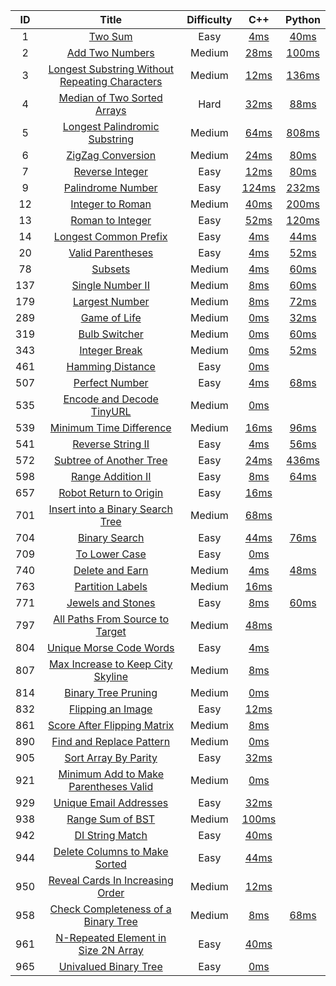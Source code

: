 |  ID  |                            Title                             | Difficulty |                             C++                              |                            Python                            |
| :--: | :----------------------------------------------------------: | :--------: | :----------------------------------------------------------: | :----------------------------------------------------------: |
|  1   |      [Two Sum](https://leetcode.com/problems/two-sum/)       |    Easy    | [4ms](https://github.com/Tencen-hong/LeetCode/blob/master/C%2B%2B/1.%20Two%20Sum.cpp) | [40ms](https://github.com/Tencen-hong/LeetCode/blob/master/Python/1.%20Two%20Sum.py) |
|  2   | [Add Two Numbers](https://leetcode.com/problems/add-two-numbers/) |   Medium   | [28ms](https://github.com/Tencen-hong/LeetCode/blob/master/C%2B%2B/2.%20Add%20Two%20Numbers.cpp) | [100ms](https://github.com/Tencen-hong/LeetCode/blob/master/Python/2.%20Add%20Two%20Numbers.py) |
|  3   | [Longest Substring Without Repeating Characters](https://leetcode.com/problems/longest-substring-without-repeating-characters/) |   Medium   | [12ms](https://github.com/Tencen-hong/LeetCode/blob/master/C%2B%2B/3.%20Longest%20Substring%20Without%20Repeating%20Characters.cpp) | [136ms](https://github.com/Tencen-hong/LeetCode/blob/master/Python/3.%20Longest%20Substring%20Without%20Repeating%20Characters.py) |
|  4   | [Median of Two Sorted Arrays](https://leetcode.com/problems/median-of-two-sorted-arrays/) |    Hard    | [32ms](https://github.com/Tencen-hong/LeetCode/blob/master/C%2B%2B/4.%20Median%20of%20Two%20Sorted%20Arrays.cpp) | [88ms](https://github.com/Tencen-hong/LeetCode/blob/master/Python/4.%20Median%20of%20Two%20Sorted%20Arrays.py) |
|  5   | [Longest Palindromic Substring](https://leetcode.com/problems/longest-palindromic-substring/) |   Medium   | [64ms](https://github.com/Tencen-hong/LeetCode/blob/master/C%2B%2B/5.%20Longest%20Palindromic%20Substring.cpp) | [808ms](https://github.com/Tencen-hong/LeetCode/blob/master/Python/5.%20Longest%20Palindromic%20Substring.py) |
|  6   | [ZigZag Conversion](https://leetcode.com/problems/zigzag-conversion/) |   Medium   | [24ms](https://github.com/Tencen-hong/LeetCode/blob/master/C%2B%2B/6.%20ZigZag%20Conversion.cpp) | [80ms](https://github.com/Tencen-hong/LeetCode/blob/master/Python/6.%20ZigZag%20Conversion.py) |
|  7   | [Reverse Integer](https://leetcode.com/problems/reverse-integer/) |    Easy    | [12ms](https://github.com/Tencen-hong/LeetCode/blob/master/C%2B%2B/7.%20Reverse%20Integer.cpp) | [80ms](https://github.com/Tencen-hong/LeetCode/blob/master/Python/7.%20Reverse%20Integer.py) |
|  9   | [Palindrome Number](https://leetcode.com/problems/palindrome-number/) |    Easy    | [124ms](https://github.com/Tencen-hong/LeetCode/blob/master/C%2B%2B/9.%20Palindrome%20Number.cpp) | [232ms](https://github.com/Tencen-hong/LeetCode/blob/master/Python/9.%20Palindrome%20Number.py) |
|  12  | [Integer to Roman](https://leetcode.com/problems/integer-to-roman/) |   Medium   | [40ms](https://github.com/Tencen-hong/LeetCode/blob/master/C%2B%2B/12.%20Integer%20to%20Roman.cpp) | [200ms](https://github.com/Tencen-hong/LeetCode/blob/master/Python/12.%20Integer%20to%20Roman.py) |
|  13  | [Roman to Integer](https://leetcode.com/problems/roman-to-integer/) |    Easy    | [52ms](https://github.com/Tencen-hong/LeetCode/blob/master/C%2B%2B/13.%20Roman%20to%20Integer.cpp) | [120ms](https://github.com/Tencen-hong/LeetCode/blob/master/Python/13.%20Roman%20to%20Integer.py) |
|  14  | [Longest Common Prefix](https://leetcode.com/problems/longest-common-prefix/) |    Easy    | [4ms](https://github.com/Tencen-hong/LeetCode/blob/master/C%2B%2B/14.%20Longest%20Common%20Prefix.cpp) | [44ms](https://github.com/Tencen-hong/LeetCode/blob/master/Python/14.%20Longest%20Common%20Prefix.py) |
|  20  | [Valid Parentheses](https://leetcode.com/problems/valid-parentheses/) |    Easy    | [4ms](https://github.com/Tencen-hong/LeetCode/blob/master/C%2B%2B/20.%20Valid%20Parentheses.cpp) | [52ms](https://github.com/Tencen-hong/LeetCode/blob/master/Python/20.%20Valid%20Parentheses.py) |
|  78  |      [Subsets](https://leetcode.com/problems/subsets/)       |   Medium   | [4ms](https://github.com/Tencen-hong/LeetCode/blob/master/C%2B%2B/78.%20Subsets.cpp) | [60ms](https://github.com/Tencen-hong/LeetCode/blob/master/Python/78.%20Subsets.py) |
| 137  | [Single Number II](https://leetcode.com/problems/single-number-ii/) |   Medium   | [8ms](https://github.com/Tencen-hong/LeetCode/blob/master/C%2B%2B/137.%20Single%20Number%20II.cpp) | [60ms](https://github.com/Tencen-hong/LeetCode/blob/master/Python/137.%20Single%20Number%20II.py) |
| 179  | [Largest Number](https://leetcode.com/problems/largest-number/) |   Medium   | [8ms](https://github.com/Tencen-hong/LeetCode/blob/master/C%2B%2B/179.%20Largest%20Number.cpp) | [72ms](https://github.com/Tencen-hong/LeetCode/blob/master/Python/179.%20Largest%20Number.py) |
| 289  | [Game of Life](https://leetcode.com/problems/game-of-life/)  |   Medium   | [0ms](https://github.com/Tencen-hong/LeetCode/blob/master/C%2B%2B/289.%20Game%20of%20Life.cpp) | [32ms](https://github.com/Tencen-hong/LeetCode/blob/master/Python/289.%20Game%20of%20Life.py) |
| 319  | [Bulb Switcher](https://leetcode.com/problems/bulb-switcher/) |   Medium   | [0ms](https://github.com/Tencen-hong/LeetCode/blob/master/C%2B%2B/319.%20Bulb%20Switcher.cpp) | [60ms](https://github.com/Tencen-hong/LeetCode/blob/master/Python/319.%20Bulb%20Switcher.py) |
| 343  | [Integer Break](https://leetcode.com/problems/integer-break/) |   Medium   | [0ms](https://github.com/Tencen-hong/LeetCode/blob/master/C%2B%2B/343.%20Integer%20Break.cpp) | [52ms](https://github.com/Tencen-hong/LeetCode/blob/master/Python/343.%20Integer%20Break.py) |
| 461  | [Hamming Distance](https://leetcode.com/problems/hamming-distance/) |    Easy    | [0ms](https://github.com/Tencen-hong/LeetCode/blob/master/C%2B%2B/461.%20Hamming%20Distance.cpp) |                                                              |
| 507  | [Perfect Number](https://leetcode.com/problems/perfect-number/) |    Easy    | [4ms](https://github.com/Tencen-hong/LeetCode/blob/master/C%2B%2B/507.%20Perfect%20Number.cpp) | [68ms](https://github.com/Tencen-hong/LeetCode/blob/master/Python/507.%20Perfect%20Number.py) |
| 535  | [Encode and Decode TinyURL](https://leetcode.com/problems/encode-and-decode-tinyurl/) |   Medium   | [0ms](https://github.com/Tencen-hong/LeetCode/blob/master/C%2B%2B/535.%20Encode%20and%20Decode%20TinyURL.cpp) |                                                              |
| 539  | [Minimum Time Difference](https://leetcode.com/problems/minimum-time-difference/) |   Medium   | [16ms](https://github.com/Tencen-hong/LeetCode/blob/master/C%2B%2B/539.%20Minimum%20Time%20Difference.cpp) | [96ms](https://github.com/Tencen-hong/LeetCode/blob/master/Python/539.%20Minimum%20Time%20Difference.py) |
| 541  | [Reverse String II](https://leetcode.com/problems/reverse-string-ii/) |    Easy    | [4ms](https://github.com/Tencen-hong/LeetCode/blob/master/C%2B%2B/541.%20Reverse%20String%20II.cpp) | [56ms](https://github.com/Tencen-hong/LeetCode/blob/master/Python/541.%20Reverse%20String%20II.py) |
| 572  | [Subtree of Another Tree](https://leetcode.com/problems/subtree-of-another-tree/) |    Easy    | [24ms](https://github.com/Tencen-hong/LeetCode/blob/master/C%2B%2B/572.%20Subtree%20of%20Another%20Tree.cpp) | [436ms](https://github.com/Tencen-hong/LeetCode/blob/master/Python/572.%20Subtree%20of%20Another%20Tree.py) |
| 598  | [Range Addition II](https://leetcode.com/problems/range-addition-ii/) |    Easy    | [8ms](https://github.com/Tencen-hong/LeetCode/blob/master/C%2B%2B/598.%20Range%20Addition%20II.cpp) | [64ms](https://github.com/Tencen-hong/LeetCode/blob/master/Python/598.%20Range%20Addition%20II.py) |
| 657  | [Robot Return to Origin](https://leetcode.com/problems/robot-return-to-origin/) |    Easy    | [16ms](https://github.com/Tencen-hong/LeetCode/blob/master/C%2B%2B/657.%20Robot%20Return%20to%20Origin.cpp) |                                                              |
| 701  | [Insert into a Binary Search Tree](https://leetcode.com/problems/insert-into-a-binary-search-tree/) |   Medium   | [68ms](https://github.com/Tencen-hong/LeetCode/blob/master/C%2B%2B/701.%20Insert%20into%20a%20Binary%20Search%20Tree.cpp) |                                                              |
| 704  | [Binary Search](https://leetcode.com/problems/binary-search/) |    Easy    | [44ms](https://github.com/Tencen-hong/LeetCode/blob/master/C%2B%2B/704.%20Binary%20Search.cpp) | [76ms](https://github.com/Tencen-hong/LeetCode/blob/master/Python/704.%20Binary%20Search.py) |
| 709  | [To Lower Case](https://leetcode.com/problems/to-lower-case/) |    Easy    | [0ms](https://github.com/Tencen-hong/LeetCode/blob/master/C%2B%2B/709.%20To%20Lower%20Case.cpp) |                                                              |
| 740  | [Delete and Earn](https://leetcode.com/problems/delete-and-earn/) |   Medium   | [4ms](https://github.com/Tencen-hong/LeetCode/blob/master/C%2B%2B/740.%20Delete%20and%20Earn.cpp) | [48ms](https://github.com/Tencen-hong/LeetCode/blob/master/Python/740.%20Delete%20and%20Earn.py) |
| 763  | [Partition Labels](https://leetcode.com/problems/partition-labels/) |   Medium   | [16ms](https://github.com/Tencen-hong/LeetCode/blob/master/C%2B%2B/763.%20Partition%20Labels.cpp) |                                                              |
| 771  | [Jewels and Stones](https://leetcode.com/problems/jewels-and-stones/) |    Easy    | [8ms](https://github.com/Tencen-hong/LeetCode/blob/master/C%2B%2B/771.%20Jewels%20and%20Stones.cpp) | [60ms](https://github.com/Tencen-hong/LeetCode/blob/master/Python/771.%20Jewels%20and%20Stones.py) |
| 797  | [All Paths From Source to Target](https://leetcode.com/problems/all-paths-from-source-to-target/) |   Medium   | [48ms](https://github.com/Tencen-hong/LeetCode/blob/master/C%2B%2B/797.%20All%20Paths%20From%20Source%20to%20Target.cpp) |                                                              |
| 804  | [Unique Morse Code Words](https://leetcode.com/problems/unique-morse-code-words/) |    Easy    | [4ms](https://github.com/Tencen-hong/LeetCode/blob/master/C%2B%2B/804.%20Unique%20Morse%20Code%20Words.cpp) |                                                              |
| 807  | [Max Increase to Keep City Skyline](https://leetcode.com/problems/max-increase-to-keep-city-skyline/) |   Medium   | [8ms](https://github.com/Tencen-hong/LeetCode/blob/master/C%2B%2B/807.%20Max%20Increase%20to%20Keep%20City%20Skyline.cpp) |                                                              |
| 814  | [Binary Tree Pruning](https://leetcode.com/problems/binary-tree-pruning/) |   Medium   | [0ms](https://github.com/Tencen-hong/LeetCode/blob/master/C%2B%2B/814.%20Binary%20Tree%20Pruning.cpp) |                                                              |
| 832  | [Flipping an Image](https://leetcode.com/problems/flipping-an-image/) |    Easy    | [12ms](https://github.com/Tencen-hong/LeetCode/blob/master/C%2B%2B/832.%20Flipping%20an%20Image.cpp) |                                                              |
| 861  | [Score After Flipping Matrix](https://leetcode.com/problems/score-after-flipping-matrix/) |   Medium   | [8ms](https://github.com/Tencen-hong/LeetCode/blob/master/C%2B%2B/861.%20Score%20After%20Flipping%20Matrix.cpp) |                                                              |
| 890  | [Find and Replace Pattern](https://leetcode.com/problems/find-and-replace-pattern/) |   Medium   | [0ms](https://github.com/Tencen-hong/LeetCode/blob/master/C%2B%2B/890.%20Find%20and%20Replace%20Pattern.cpp) |                                                              |
| 905  | [Sort Array By Parity](https://leetcode.com/problems/sort-array-by-parity/) |    Easy    | [32ms](https://github.com/Tencen-hong/LeetCode/blob/master/C%2B%2B/905.%20Sort%20Array%20By%20Parity.cpp) |                                                              |
| 921  | [Minimum Add to Make Parentheses Valid](https://leetcode.com/problems/minimum-add-to-make-parentheses-valid/) |   Medium   | [0ms](https://github.com/Tencen-hong/LeetCode/blob/master/C%2B%2B/921.%20Minimum%20Add%20to%20Make%20Parentheses%20Valid.cpp) |                                                              |
| 929  | [Unique Email Addresses](https://leetcode.com/problems/unique-email-addresses/) |    Easy    | [32ms](https://github.com/Tencen-hong/LeetCode/blob/master/C%2B%2B/929.%20Unique%20Email%20Addresses.cpp) |                                                              |
| 938  | [Range Sum of BST](https://leetcode.com/problems/range-sum-of-bst/) |   Medium   | [100ms](https://github.com/Tencen-hong/LeetCode/blob/master/C%2B%2B/938.%20Range%20Sum%20of%20BST.cpp) |                                                              |
| 942  | [DI String Match](https://leetcode.com/problems/di-string-match/) |    Easy    | [40ms](https://github.com/Tencen-hong/LeetCode/blob/master/C%2B%2B/942.%20DI%20String%20Match.cpp) |                                                              |
| 944  | [Delete Columns to Make Sorted](https://leetcode.com/problems/delete-columns-to-make-sorted/) |    Easy    | [44ms](https://github.com/Tencen-hong/LeetCode/blob/master/C%2B%2B/944.%20Delete%20Columns%20to%20Make%20Sorted.cpp) |                                                              |
| 950  | [Reveal Cards In Increasing Order](https://leetcode.com/problems/reveal-cards-in-increasing-order/) |   Medium   | [12ms](https://github.com/Tencen-hong/LeetCode/blob/master/C%2B%2B/950.%20Reveal%20Cards%20In%20Increasing%20Order.cpp) |                                                              |
| 958  | [Check Completeness of a Binary Tree](https://leetcode.com/problems/check-completeness-of-a-binary-tree/) |   Medium   | [8ms](https://github.com/Tencen-hong/LeetCode/blob/master/C%2B%2B/958.%20Check%20Completeness%20of%20a%20Binary%20Tree.cpp) | [68ms](https://github.com/Tencen-hong/LeetCode/blob/master/Python/958.%20Check%20Completeness%20of%20a%20Binary%20Tree.py) |
| 961  | [N-Repeated Element in Size 2N Array](https://leetcode.com/problems/n-repeated-element-in-size-2n-array/) |    Easy    | [40ms](https://github.com/Tencen-hong/LeetCode/blob/master/C%2B%2B/961.%20N-Repeated%20Element%20in%20Size%202N%20Array.cpp) |                                                              |
| 965  | [Univalued Binary Tree](https://leetcode.com/problems/univalued-binary-tree/) |    Easy    | [0ms](https://github.com/Tencen-hong/LeetCode/blob/master/C%2B%2B/965.%20Univalued%20Binary%20Tree.cpp) |                                                              |





